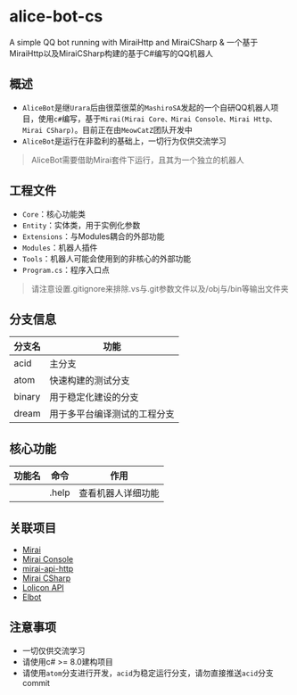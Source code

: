 # alice-bot-cs
A simple QQ bot running with MiraiHttp and MiraiCSharp & 一个基于MiraiHttp以及MiraiCSharp构建的基于C#编写的QQ机器人

## 概述
- `AliceBot`是继`Urara`后由很菜很菜的`MashiroSA`发起的一个自研QQ机器人项目，使用`c#`编写，基于`Mirai(Mirai Core、Mirai Console、Mirai Http、Mirai CSharp)`。目前正在由`MeowCatZ`团队开发中
- `AliceBot`是运行在非盈利的基础上，一切行为仅供交流学习
> AliceBot需要借助Mirai套件下运行，且其为一个独立的机器人

## 工程文件
- `Core`：核心功能类
- `Entity`：实体类，用于实例化参数
- `Extensions`：与Modules耦合的外部功能
- `Modules`：机器人插件
- `Tools`：机器人可能会使用到的非核心的外部功能
- `Program.cs`：程序入口点
> 请注意设置.gitignore来排除.vs与.git参数文件以及/obj与/bin等输出文件夹

## 分支信息
| 分支名 | 功能 |
| ---- | ---- |
| acid | 主分支 |
| atom | 快速构建的测试分支 |
| binary | 用于稳定化建设的分支 | 
| dream | 用于多平台编译测试的工程分支 |

## 核心功能
| 功能名 | 命令 | 作用 |
| ---- | ---- | ---- |
|  | .help | 查看机器人详细功能 |

## 关联项目
- [Mirai](https://github.com/mamoe/mirai)
- [Mirai Console](https://github.com/mamoe/mirai-console)
- [mirai-api-http](https://github.com/project-mirai/mirai-api-http)
- [Mirai CSharp](https://github.com/Executor-Cheng/Mirai-CSharp)
- [Lolicon API](https://api.lolicon.app/)
- [Elbot](https://github.com/YunYouJun/el-bot)

## 注意事项
- 一切仅供交流学习
- 请使用c# >= 8.0建构项目
- 请使用`atom`分支进行开发，`acid`为稳定运行分支，请勿直接推送`acid`分支commit
